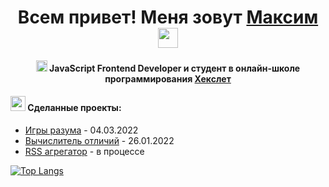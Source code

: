 <!-- ### Hi there 👋 -->
<h1 align="center">Всем привет! Меня зовут <a href="#" target="_blank">Максим</a> 
<img src="https://github.com/blackcater/blackcater/raw/main/images/Hi.gif" height="32"/></h1>
<h4 align="center"><img src="https://github.com/blackcater/blackcater/raw/main/images/logo-javascript.svg" height="18"/> JavaScript Frontend Developer и студент в онлайн-школе программирования <a href="https://ru.hexlet.io/u/ashby" target="_blank">Хекслет</a></h4>

<h4 align="left"><img src="https://github.githubassets.com/images/icons/emoji/unicode/26f3.png" height="24"/> Сделанные проекты:</h4>
<ul><li><a href="https://github.com/MaximKalinchuk/backend-project-lvl1">Игры разума</a> - 04.03.2022</li>
<li><a href="https://github.com/MaximKalinchuk/frontend-project-lvl2">Вычислитель отличий</a> - 26.01.2022</li>
<li><a href="https://github.com/MaximKalinchuk/frontend-project-lvl3">RSS агрегатор</a> - в процессе</li></ul>

[![Top Langs](https://github-readme-stats.vercel.app/api/top-langs/?username=MaximKalinchuk&layout=compact)](https://github.com/anuraghazra/github-readme-stats) 

<!-- <img src="https://github.com/blackcater/blackcater/raw/main/images/logo-nodejs.svg" height="18"/> -->
<!--
**MaximKalinchuk/MaximKalinchuk** is a ✨ _special_ ✨ repository because its `README.md` (this file) appears on your GitHub profile.

Here are some ideas to get you started:

- 🔭 I’m currently working on ...
- 🌱 I’m currently learning ...
- 👯 I’m looking to collaborate on ...
- 🤔 I’m looking for help with ...
- 💬 Ask me about ...
- 📫 How to reach me: ...
- 😄 Pronouns: ...
- ⚡ Fun fact: ...
-->
